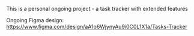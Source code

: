 This is a personal ongoing project - a task tracker with extended features

Ongoing Figma design: https://www.figma.com/design/aA1o6WjynyAu9i0C0L1X1a/Tasks-Tracker

